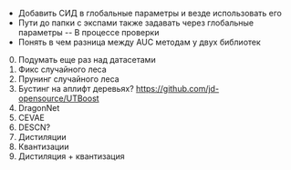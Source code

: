 * Добавить СИД в глобальные параметры и везде использовать его
* Пути до папки с экспами также задавать через глобальные параметры
  -- В процессе проверки
* Понять в чем разница между AUC методам у двух библиотек


0. Подумать еще раз над датасетами
1. Фикс случайного леса
2. Прунинг случайного леса
3. Бустинг на аплифт деревьях? https://github.com/jd-opensource/UTBoost
4. DragonNet
5. CEVAE
6. DESCN?
7. Дистиляции
8. Квантизации
9. Дистиляция + квантизация